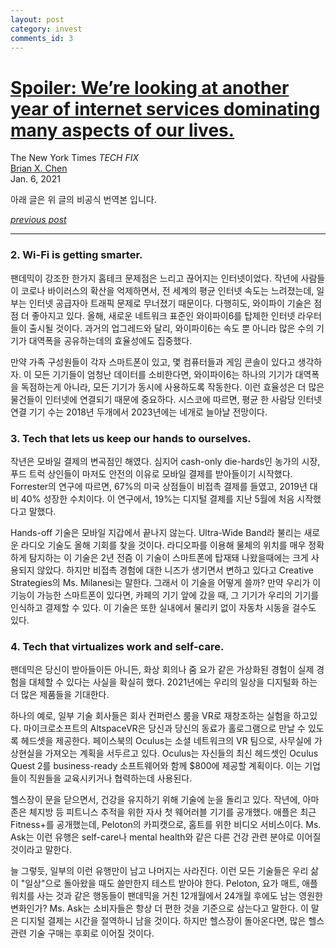```yaml
---
layout: post
category: invest
comments_id: 3
---
```

# [ Spoiler: We’re looking at another year of internet services dominating many aspects of our lives.](https://www.nytimes.com/2021/01/06/technology/personaltech/tech-2021-augmented-reality-chatbots-wifi.html)  
The New York Times *TECH FIX*   
[Brian X. Chen](https://www.nytimes.com/by/brian-x-chen)   
Jan. 6, 2021

아래 글은 위 글의 비공식 번역본 입니다.

*[previous post](https://yongqyu.github.io/nyt-the-tech-that-will-invade-our-lives-in-2021-1.html)*

-----------------------------------------------------

### 2. Wi-Fi is getting smarter.

팬데믹이 강조한 한가지 홈테크 문제점은 느리고 끊어지는 인터넷이었다. 작년에 사람들이 코로나 바이러스의 확산을 억제하면서, 전 세계의 평균 인터넷 속도는 느려졌는데, 일부는 인터넷 공급자아 트래픽 문제로 무너졌기 때문이다. 다행히도, 와이파이 기술은 점점 더 좋아지고 있다. 올해, 새로운 네트워크 표준인 와이파이6를 탑제한 인터넷 라우터들이 출시될 것이다. 과거의 업그레드와 달리, 와이파이6는 속도 뿐 아니라 많은 수의 기기가 대역폭을 공유하는데의 효율성에도 집중했다.

만약 가족 구성원들이 각자 스마트폰이 있고, 몇 컴퓨터들과 게임 콘솔이 있다고 생각하자. 이 모든 기기들이 엄청난 데이터를 소비한다면, 와이파이6는 하나의 기기가 대역폭을 독점하는게 아니라, 모든 기기가 동시에 사용하도록 작동한다. 이런 효율성은 더 많은 물건들이 인터넷에 연결되기 때문에 중요하다. 시스코에 따르면, 평균 한 사람당 인터넷 연결 기기 수는 2018년 두개에서 2023년에는 네개로 늘아날 전망이다.

### 3. Tech that lets us keep our hands to ourselves.

작년은 모바일 결제의 변곡점인 해였다. 심지어 cash-only die-hards인 농가의 시장, 푸드 트럭 상인들이 마저도 안전의 이유로 모바일 결제를 받아들이기 시작했다. Forrester의 연구에 따르면, 67%의 미국 상점들이 비접촉 결제를 들였고, 2019년 대비 40% 성장한 수치이다. 이 연구에서, 19%는 디지털 결제를 지난 5월에 처음 시작했다고 말했다. 

Hands-off 기술은 모바일 지갑에서 끝나지 않는다. Ultra-Wide Band라 불리는 새로운 라디오 기술도 올해 기회를 찾을 것이다. 라디오파를 이용해 물체의 위치를 매우 정확하게 탐지하는 이 기술은 2년 전즘 이 기술이 스마트폰에 탑재돼 나왔을때에는 크게 사용되지 않았다. 하지만 비접촉 경험에 대한 니즈가 생기면서 변하고 있다고 Creative Strategies의 Ms. Milanesi는 말한다. 그래서 이 기술을 어떻게 쓸까? 만약 우리가 이 기능이 가능한 스마트폰이 있다면, 카페의 기기 앞에 갔을 때, 그 기기가 우리의 기기를 인식하고 결제할 수 있다. 이 기술은 또한 실내에서 물리키 없이 자동차 시동을 걸수도 있다.

### 4. Tech that virtualizes work and self-care.

팬데믹은 당신이 받아들이든 아니든, 화상 회의나 줌 요가 같은 가상화된 경험이 실제 경험을 대체할 수 있다는 사실을 확실히 했다. 2021년에는 우리의 일상을 디지털화 하는 더 많은 제품들을 기대한다.

하나의 예로, 일부 기술 회사들은 회사 컨퍼런스 룸을 VR로 재창조하는 실험을 하고있다. 마이크로소프트의 AltspaceVR은 당신과 당신의 동료가 홀로그램으로 만날 수 있도록 헤드셋을 제공한다. 페이스북의 Oculus는 소셜 네트워크의 VR 팀으로, 사무실에 가상현실을 가져오는 계획을 서두르고 있다. Oculus는 자신들의 최신 헤드셋인 Oculus Quest 2를 business-ready 소프트웨어와 함께 $800에 제공할 계획이다. 이는 기업들이 직원들을 교육시키거나 협력하는데 사용된다.

헬스장이 문을 닫으면서, 건강을 유지하기 위해 기술에 눈을 돌리고 있다. 작년에, 아마존은 체지방 등 피트니스 추적을 위한 자사 첫 웨어러블 기기를 공개했다. 애플은 최근 Fitness+를 공개했는데, Peloton의 카피캣으로, 홈트를 위한 비디오 서비스이다. Ms. Ask는 이런 유행은 self-care나 mental health와 같은 다른 건강 관련 분야로 이어질 것이라고 말한다.

늘 그렇듯, 일부의 이런 유행만이 남고 나머지는 사라진다. 이런 모든 기술들은 우리 삶이 "일상"으로 돌아왔을 때도 쓸만한지 테스트 받아야 한다. Peloton, 요가 매트, 애플워치를 사는 것과 같은 행동들이 팬데믹을 거친 12개월에서 24개월 후에도 남는 영원한 변화인가? Ms. Ask는 소비자들은 항상 더 편한 것을 기준으로 삼는다고 말한다. 이 말은 디지털 결제는 시간을 절역하니 남을 것이다. 하지만 헬스장이 돌아온다면, 많은 헬스 관련 기술 구매는 후회로 이어질 것이다.
